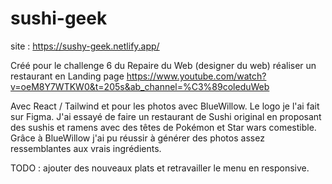 # sushi-geek
site : https://sushy-geek.netlify.app/

Créé pour le challenge 6 du Repaire du Web (designer du web)
réaliser un restaurant en Landing page https://www.youtube.com/watch?v=oeM8Y7WTKW0&t=205s&ab_channel=%C3%89coleduWeb

Avec React / Tailwind et pour les photos avec BlueWillow.
Le logo je l'ai fait sur Figma.
J'ai essayé de faire un restaurant de Sushi original en proposant des sushis et ramens avec des têtes de Pokémon et Star wars comestible.
Grâce à BlueWillow j'ai pu réussir à générer des photos assez ressemblantes aux vrais ingrédients.

TODO : ajouter des nouveaux plats et retravailler le menu en responsive.
